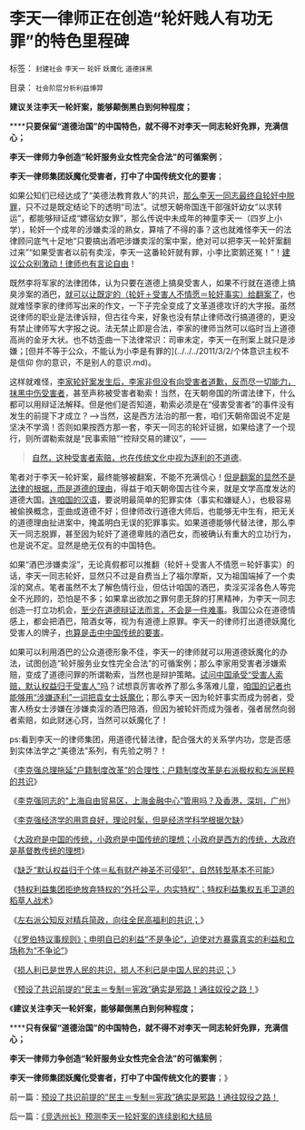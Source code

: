 # 李天一律师正在创造“轮奸贱人有功无罪”的特色里程碑

标签： `封建社会` `李天一` `轮奸` `妖魔化` `道德抹黑` 

目录： `社会阶层分析利益博羿`

**建议关注李天一轮奸案，能够颠倒黑白到何种程度；**

******只要保留“道德治国”的中国特色，就不得不对李天一同志轮奸免罪，充满信心；**

**李天一律师力争创造“轮奸服务业女性完全合法”的可循案例**；

**李天一律师集团妖魔化受害者，打中了中国传统文化的要害**；

如果公知们已经达成了“美德法教育救人”的共识，[那么李天一同志最终自轮奸中脱罪](../../../2013/7/16/中国文化“阴险，含蓄，朋党”劣根性和李天一轮奸案.md)，只不过是既定结论下的透明“司法”。试想天朝帝国连干部强奸幼女“以求转运”，都能够辩证成“嫖宿幼女罪”，那么传说中未成年的神童李天一（四岁上小学），轮奸一个成年的涉嫌卖淫的熟女，算啥了不得的事？这也就难怪李天一的法律顾问底气十足地“只要搞出酒吧涉嫌卖淫的案中案，绝对可以把李天一轮奸案翻过来”“如果受害者以前有卖淫，李天一这番轮奸就有罪，小李比窦鹅还冤！”！[建议公众别激动！律师也有言论自由](../../../2013/7/15/“法律是死的，人是活的”，守法未必美德，违法未必恶行.md)！

既然李将军家的法律团体，认为只要在道德上搞臭受害人，如果不行就在道德上搞臭涉案的酒巴，[就可以让既定的（轮奸＋受害人不情愿＝轮奸事实）给翻案了](../../../2013/3/25/冤案清理和涉嫌逼供讯者，各自独立的“疑罪从无”.md)，也就难怪李家的律师写出来的作文，一下子完全变成了文革道德攻讦的大字报。虽然说律师的职业是法律诉辩，但古往今来，好象也没有禁止律师改行搞道德的，更没有禁止律师写大字报之说。法无禁止即是合法，李家的律师当然可以临时当上道德高尚的金牙大状。也不妨歪曲一下法律常识：司审未定，李天一在刑案上就只是涉嫌；[但并不等于公众，不能认为小李是有罪的](../../../2011/3/2/个体意识主权不是信仰 你的意识，不是别人的意识.md)。

这样就难怪，[李家轮奸案发生后，李家非但没有向受害者道歉，反而尽一切能力，抹黑中伤受害者](../../../2013/7/6/法官自由裁量权不包含“减免刑事责任”，被轮奸的受害人的人权.md)，甚至声称被受害者勒索！当然，在天朝帝国的所谓法律下，什么都可以用辩证法解释。但是他们是否知道，勒索必须是在“侵害受害者”的事件没有发生的前提下才成立？——>当然，这是西方法治的那一套，咱们天朝帝国说不定是坚决不学滴！否则如果按西方那一套，李天一同志的轮奸证据，如果给逮了一个现行，则所谓勒索就是“民事索赔”“控辩交易的建议”，——
>[自然，这种受害者索赔，也在传统文化中视为逐利的不道德](../../../2013/7/13/美德法，人治，法治，严刑峻法，革命.md)。

笔者对于李天一轮奸案，最终能够被翻案，不能不充满信心！[但是翻案的显然不是法律的根据，而是道德的理由](../../../2013/7/13/法（哲）学的终极就是美德法，美德社会即是地狱世界.md)，得益于咱天朝帝国古往今来，就是文学高度发达的道德大国。[连咱国的汉语](../../../2010/10/16/汉语是修辞表意语言，最适合道德口水仗.md)，要说明最简单的犯罪实体（事实和嫌疑人），也极容易被偷换概念，歪曲成道德不好；但律师改行道德大师后，也能够无中生有，把无关的道德理由扯进案中，掩盖明白无误的犯罪事实。如果道德能够代替法律，那么李天一同志脱罪，甚至因为轮奸了道德卑贱的酒巴女，而被确认有重大的立功行为，也是说不定。显然是绝无仅有的中国特色。

如果“酒巴涉嫌卖淫”，无论真假都可以推翻（轮奸＋受害人不情愿＝轮奸事实）的话，李天一同志轮奸，显然只不过是自费当上了福尔摩斯，又为祖国端掉了一个卖淫的窝点。笔者虽然不太了解色情行业，但估计咱国的酒巴，卖淫买淫各色人等完全不光顾的，恐怕是不多；如果拿出欲加之罪何患无辞的打黑精神，为李天一同志创造一打立功机会，[至少在道德辩证法而言，不会是一件难事](../../../2013/7/12/“美德法”，传统文化对民主的狙击，对法治的反击.md)。我国公众在道德情感上，都会把酒巴，陪酒女等，视为有道德上原罪。李天一的律师打出道德妖魔化受害人的牌子，[也算是击中中国传统的要害](../../../2013/7/6/实证科学中的理论没有证伪的价值,传统文化的“理论主义”.md)。

如果可以利用酒巴的公众道德形象不佳，李天一的律师就可以用道德妖魔化的办法，试图创造“轮奸服务业女性完全合法”的可循案例；那么李家用受害者涉嫌索赔，变成了道德问罪的所谓勒索，当然也是辩护策略。[试问中国承受“受害人索赔，默认权益归于受害人”吗](../../../2013/7/6/对犯罪人谅解（减免刑事责任）的权力归于罪案受害者；.md)？试想袁厉害收养了那么多落难儿童，[咱国的记者也能够用“涉嫌逐利”一词把袁女士妖魔化](../../../2013/3/26/民粹都不是一个人在战斗.md)；那么李天一因为轮奸事实而成为弱者，受害人杨女士涉嫌在涉嫌卖淫的酒巴陪酒，但因为被轮奸而成为强者，强者居然向弱者索赔，如此财迷心窍，当然可以妖魔化了！

ps:看到李天一的律师集团，用道德代替法律，配合强大的关系学内功，您是否感到实体法学之“美德法”系列，有先验之明？！

《[李克强总理拖延“户籍制度改革”的合理性；户籍制度改革是右派极权和左派民粹的共识](../../../2013/7/20/“拖延户籍制度改革”的合理性，“户籍制度改革”岂止无红利！.md)》

《[李克强同志的“上海自由贸易区，上海金融中心”管用吗？及香港，深圳，广州](../../../2013/7/21/上海自由贸易区未必如愿，香港上海深圳的百年兴衰规律；.md)》

《[李克强经济学的用意良好，理论时髦，但是经济学科学根据欠缺](../../../2013/7/21/中央改革意愿不必担心及值得担心方方面面.md)》

《[大政府是中国的传统，小政府是中国传统的理想；小政府是西方的传统，大政府是基督教传统的理想](../../../2013/7/22/东西方的政治传统和理想，及克鲁格曼的凯恩斯主义.md)》

《[缺乏“默认权益归于个体＝私有财产神圣不可侵犯”，自然转型基本不可能](../../../2013/7/23/传统哲学可以歪曲一切事实，将自然转型重新扭向传统体制；.md)》

《[特权利益集团拒绝放弃特权的“外托公平，内实特权”；特权利益集权五毛卫道的稻草人战术](../../../2013/7/23/只要纳税人“天下为公”，改革就不可能实现精兵简政.md)》

《[左右派公知反对精兵简政，向往全民高福利的共识；](../../../2013/7/23/左右派公知反对精兵简政，勒索全民高福利的共识；.md)》

《[《罗伯特议事规则》；申明自已的利益“不是争论”，迫使对方暴露真实的利益和立场称为“不争论”](../../../2013/7/24/《罗伯特议事规则》要考察观点背后的动机和行动预期.md)》

《[损人利已是世界人民的共识，损人不利已是中国人民的共识；](../../../2013/7/24/损人利已是世界人民的共识，损人不利已是中国人民的共识.md)》

《[预设了共识前提的“民主＝专制＝宪政”确实是邪路！通往奴役之路！](../../../2013/7/25/预设了共识前提的“民主＝专制＝宪政”确实是邪路！通往奴役之路！.md)》

《**建议关注李天一轮奸案，能够颠倒黑白到何种程度；**

******只有保留“道德治国”的中国特色，就不得不对李天一同志轮奸免罪，充满信心；**

**李天一律师力争创造“轮奸服务业女性完全合法”的可循案例**；

**李天一律师集团妖魔化受害者，打中了中国传统文化的要害**；》



前一篇：[预设了共识前提的“民主＝专制＝宪政”确实是邪路！通往奴役之路！](../../../2013/7/25/预设了共识前提的“民主＝专制＝宪政”确实是邪路！通往奴役之路！.md)

后一篇：[《竞选州长》预测李天一轮奸案的连续剧和大结局](../../../2013/7/25/《竞选州长》预测李天一轮奸案的连续剧和大结局.md)